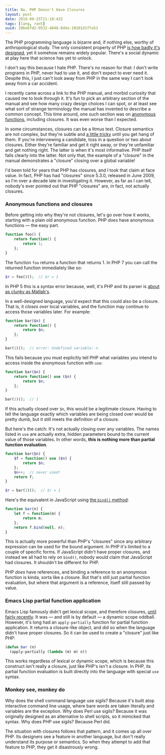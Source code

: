 ```yaml
---
title: No, PHP Doesn't Have Closures
layout: post
date: 2019-09-25T21:10:43Z
tags: [lang, rant]
uuid: 286e6fd2-0532-4848-8d4a-10101d1ffa53
---
```


The PHP programming language is bizarre and, if nothing else, worthy of
anthropological study. The only consistent property of PHP [is how badly
it's designed][fractal], yet it somehow remains widely popular. There's
a social dynamic at play here that science has yet to unlock.

I don't say this because I hate PHP. There's no reason for that: I don't
write programs in PHP, never had to use it, and don't expect to ever
need it. Despite this, I just can't look away from PHP in the same way I
can't look away from a car accident.

I recently came across a link to the PHP manual, and morbid curiosity
that caused me to look through it. It's fun to pick an arbitrary section
of the manual and see how many crazy design choices I can spot, or at
least see what sort of strange terminology the manual has invented to
describe a common concept. This time around, one such section was on
[anonymous functions][anon], including closures. It was even worse than
I expected.

In some circumstances, closures can be a litmus test. Closure semantics
are not complex, but they're subtle and [a little tricky][let] until you
get hang of them. If you're interviewing a candidate, toss in a question
or two about closures. Either they're familiar and get it right away, or
they're unfamiliar and get nothing right. The latter is when it's most
informative. PHP itself falls clearly into the latter. Not only that,
the example of a "closure" in the manual demonstrates a "closure"
closing over a global variable!

I'd been told for years that PHP has closures, and I took that claim at
face value. In fact, PHP has had "closures" since 5.3.0, released in
June 2009, so I'm over a decade late in investigating it. However, as
far as I can tell, nobody's ever pointed out that PHP "closures" are, in
fact, not actually closures.

### Anonymous functions and closures

Before getting into why they're not closures, let's go over how it
works, starting with a plain old anonymous function. PHP *does* have
anonymous functions — the easy part.

```php
function foo() {
    return function() {
        return 1;
    };
}
```

The function `foo` returns a function that returns 1. In PHP 7 you can
call the returned function immediately like so:

```php
$r = foo()();  // $r = 1
```

In PHP 5 this is a syntax error because, well, it's PHP and its parser
is [about as clunky as Matlab's][matlab].

In a well-designed language, you'd expect that this could also be a
closure. That is, it *closes over* local variables, and the function may
continue to access those variables later. For example:

```php
function bar($n) {
    return function() {
        return $n;
    };
}

bar(1)();  // error: Undefined variable: n
```

This fails because you must explicitly tell PHP what variables you
intend to access inside the anonymous function with `use`:

```php
function bar($n) {
    return function() use ($n) {
        return $n;
    };
}

bar(1)();  // 1
```

If this actually closed over `$n`, this would be a legitimate closure.
Having to tell the language exactly which variables are being closed
over would be pretty dumb, but it still meets the definition of a
closure.

But here's the catch: It's not actually closing over any variables. The
names listed in `use` are actually extra, hidden parameters bound to the
current value of those variables. In other words, **this is nothing more
than partial function evaluation**.

```php
function bar($n) {
    $f = function() use ($n) {
        return $n;
    };
    $n++;  // never used!
    return f;
}

$r = bar(1)();  // $r = 1
```

Here's the equivalent in JavaScript using [the `bind()` method][bind]:

```js
function bar(n) {
    let f = function(m) {
        return m;
    };
    return f.bind(null, n);
}
```

This is actually more powerful than PHP's "closures" since any arbitrary
expression can be used for the bound argument. In PHP it's limited to a
couple of specific forms. If JavaScript didn't have proper closures, and
instead we all had to rely on `bind()`, nobody would claim that
JavaScript had closures. It shouldn't be different for PHP.

PHP *does* have references, and binding a reference to an anonymous
function is kinda, sorta like a closure. But that's still just partial
function evaluation, but where that argument is a reference, itself
still passed by value.

### Emacs Lisp partial function application

Emacs Lisp famously didn't get lexical scope, and therefore closures,
[until fairly recently][lex]. It was — and still is by default — a
dynamic scope oddball. However, it's long had an `apply-partially`
function for partial function application. It returns a closure-like
object, and did so when the language didn't have proper closures. So it
can be used to create a "closure" just like PHP:

```lisp
(defun bar (n)
  (apply-partially (lambda (m) m) n))
```

This works regardless of lexical or dynamic scope, which is because this
construct isn't really a closure, just like PHP's isn't a closure. In
PHP, its partial function evaluation is built directly into the language
with special `use` syntax.

### Monkey see, monkey do

Why does the shell command language use sigils? Because it's built atop
interactive command line usage, where bare words are taken literally and
variables are the exception. Why does Perl use sigils? Because it was
originally designed as an alternative to shell scripts, so it mimicked
that syntax. Why does PHP use sigils? Because Perl did.

The situation with closures follows that pattern, and it comes up all
over PHP. Its designers see a feature in another language, but don't
really understand its purpose or semantics. So when they attempt to add
that feature to PHP, they get it disastrously wrong.


[anon]: https://www.php.net/manual/en/functions.anonymous.php
[bind]: https://developer.mozilla.org/en-US/docs/Web/JavaScript/Reference/Global_objects/Function/bind#Syntax
[fractal]: https://eev.ee/blog/2012/04/09/php-a-fractal-of-bad-design/
[let]: /blog/2014/06/06/
[lex]: /blog/2016/12/22/
[matlab]: /blog/2008/08/29/
